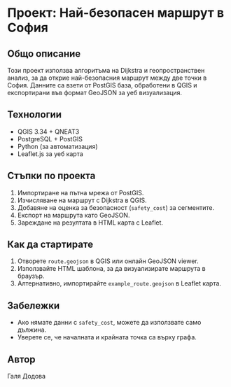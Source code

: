 
# Проект: Най-безопасен маршрут в София

## Общо описание
Този проект използва алгоритъма на Dijkstra и геопространствен анализ, за да открие най-безопасния маршрут между две точки в София. Данните са взети от PostGIS база, обработени в QGIS и експортирани във формат GeoJSON за уеб визуализация.

## Технологии
- QGIS 3.34 + QNEAT3
- PostgreSQL + PostGIS
- Python (за автоматизация)
- Leaflet.js за уеб карта

## Стъпки по проекта
1. Импортиране на пътна мрежа от PostGIS.
2. Изчисляване на маршрут с Dijkstra в QGIS.
3. Добавяне на оценка за безопасност (`safety_cost`) за сегментите.
4. Експорт на маршрута като GeoJSON.
5. Зареждане на резултата в HTML карта с Leaflet.

## Как да стартирате
1. Отворете `route.geojson` в QGIS или онлайн GeoJSON viewer.
2. Използвайте HTML шаблона, за да визуализирате маршрута в браузър.
3. Алтернативно, импортирайте `example_route.geojson` в Leaflet карта.

## Забележки
- Ако нямате данни с `safety_cost`, можете да използвате само дължина.
- Уверете се, че началната и крайната точка са върху графа.

## Автор
Галя Додова

